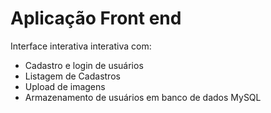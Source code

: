 # Aplicação Front end 
Interface interativa interativa com:
- Cadastro e login de usuários
- Listagem de Cadastros
- Upload de imagens
- Armazenamento de usuários em banco de dados MySQL
